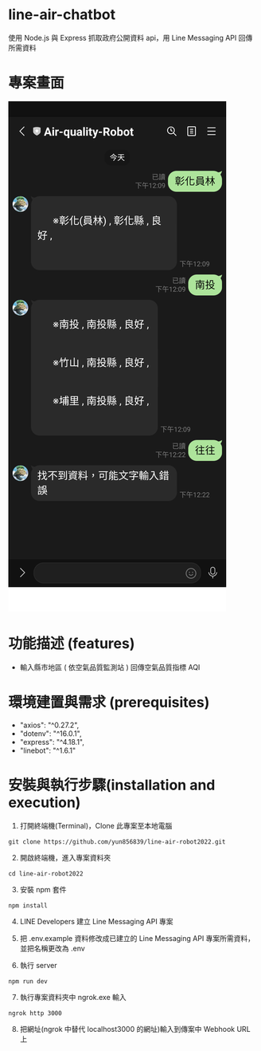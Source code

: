 # line-air-chatbot

使用 Node.js 與 Express 抓取政府公開資料 api，用 Line Messaging API 回傳所需資料

# 專案畫面

![首頁圖](https://github.com/yun856839/line-air-robot2022/blob/master/line-air-robot2022.png.png)

# 功能描述 (features)

- 輸入縣市地區 ( 依空氣品質監測站 ) 回傳空氣品質指標 AQI

# 環境建置與需求 (prerequisites)

- "axios": "^0.27.2",
- "dotenv": "^16.0.1",
- "express": "^4.18.1",
- "linebot": "^1.6.1"

# 安裝與執行步驟(installation and execution)

1. 打開終端機(Terminal)，Clone 此專案至本地電腦

```
git clone https://github.com/yun856839/line-air-robot2022.git
```

2. 開啟終端機，進入專案資料夾

```
cd line-air-robot2022
```

3. 安裝 npm 套件

```
npm install
```

4. LINE Developers 建立 Line Messaging API 專案

5. 把 .env.example 資料修改成已建立的 Line Messaging API 專案所需資料，並把名稱更改為 .env

6. 執行 server

```
npm run dev
```

7. 執行專案資料夾中 ngrok.exe 輸入

```
ngrok http 3000
```

8. 把網址(ngrok 中替代 localhost3000 的網址)輸入到傳案中 Webhook URL 上
